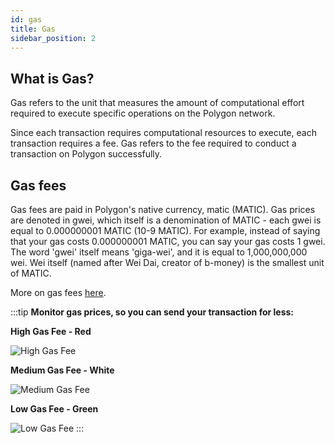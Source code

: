 ```yaml
---
id: gas
title: Gas
sidebar_position: 2
---
```


## What is Gas?

Gas refers to the unit that measures the amount of computational effort required to execute specific operations on the Polygon network.

Since each transaction requires computational resources to execute, each transaction requires a fee. Gas refers to the fee required to conduct a transaction on Polygon successfully.

## Gas fees
Gas fees are paid in Polygon's native currency, matic (MATIC). Gas prices are denoted in gwei, which itself is a denomination of MATIC - each gwei is equal to 0.000000001 MATIC (10-9 MATIC). For example, instead of saying that your gas costs 0.000000001 MATIC, you can say your gas costs 1 gwei. The word 'gwei' itself means 'giga-wei', and it is equal to 1,000,000,000 wei. Wei itself (named after Wei Dai, creator of b-money) is the smallest unit of MATIC.

More on gas fees [here](https://ethereum.org/en/developers/docs/gas).

:::tip
**Monitor gas prices, so you can send your transaction for less:**

**High Gas Fee - Red**

![High Gas Fee](/img/txfeered.png)

**Medium Gas Fee - White**

![Medium Gas Fee](/img/txfeewhite.png)

**Low Gas Fee - Green**

![Low Gas Fee](/img/txfeewhite.png)
:::